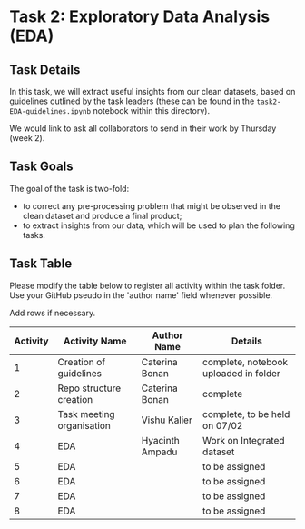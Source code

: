 # Task 2: Exploratory Data Analysis (EDA)

## Task Details

In this task, we will extract useful insights from our clean datasets, based on guidelines outlined by the task leaders (these can be found in the `task2-EDA-guidelines.ipynb` notebook within this directory).

We would link to ask all collaborators to send in their work by Thursday (week 2).

## Task Goals

The goal of the task is two-fold:

- to correct any pre-processing problem that might be observed in the clean dataset and produce a final product;
- to extract insights from our data, which will be used to plan the following tasks.

## Task Table

Please modify the table below to register all activity within the task folder. Use your GitHub pseudo in the 'author name' field whenever possible.

Add rows if necessary.

| Activity | Activity Name | Author Name | Details |
|-|-|-|-|
|1| Creation of guidelines | Caterina Bonan | complete, notebook uploaded in folder |
|2| Repo structure creation | Caterina Bonan | complete |
|3| Task meeting organisation | Vishu Kalier | complete, to be held on 07/02 |
|4| EDA | Hyacinth Ampadu | Work on Integrated dataset | 
|5| EDA |         | to be assigned |
|6| EDA |         | to be assigned |
|7| EDA |         | to be assigned |
|8| EDA |         | to be assigned |
